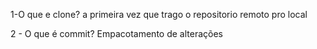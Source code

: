 1-O que e clone?
 a primeira vez que trago o repositorio remoto pro local
 
2 - O que é commit?
Empacotamento de alterações

